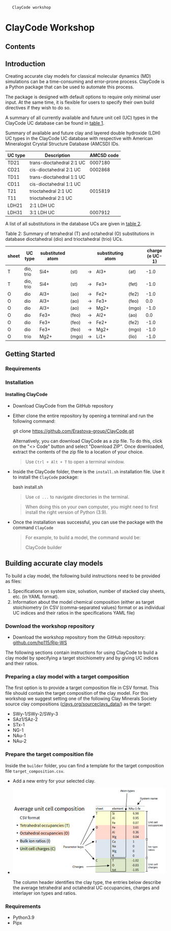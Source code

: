        ClayCode workshop

# ClayCode Workshop

## Contents

## Introduction

Creating accurate clay models for classical molecular dynamics (MD) simulations can be a time-consuming and error-prone process. ClayCode is a Python package that can be used to automate this process.

The package is designed with default options to require only minimal user input. At the same time, it is flexible for users to specify their own build directives if they wish to do so.

A summary of all currently available and future unit cell (UC) types in the ClayCode UC database can be found in [table 1](#tab:ucs).

Summary of available and future clay and layered double hydroxide (LDH) UC types in the ClayCode UC database with respective with American Mineralogist Crystal Structure Database (AMCSD) IDs.

| UC type | Description | AMCSD code |
| --- | --- | --- |
| TD21 | trans\-dioctahedral 2:1 UC | 0007180 |
| CD21 | cis\-dioctahedral 2:1 UC | 0002868 |
| TD11 | trans\-dioctahedral 1:1 UC |     |
| CD11 | cis\-dioctahedral 1:1 UC |     |
| T21 | trioctahedral 2:1 UC | 0015819 |
| T11 | trioctahedral 2:1 UC |     |
| LDH21 | 2:1 LDH UC |     |
| LDH31 | 3:1 LDH UC | 0007912 |

A list of all substitutions in the database UCs are given in [table 2](#tab:subs).


Table 2: Summary of tetrahedral (T) and octahedral (O) substitutions in database dioctahedral (dio) and trioctahedral (trio) UCs.

| sheet | UC type | substituted atom |     |     | substituting atom |     | charge (e UC\-1) |
| --- | --- | --- | --- | --- | --- | --- | --- |
| T   | dio, trio | Si4+ | (st) | →   | Al3+ | (at) | \-1.0 |
| T   | dio, trio | Si4+ | (st) | →   | Fe3+ | (fet) | \-1.0 |
| O   | dio | Al3+ | (ao) | →   | Fe2+ | (fe2) | \-1.0 |
| O   | dio | Al3+ | (ao) | →   | Fe3+ | (feo) | 0.0 |
| O   | dio | Al3+ | (ao) | →   | Mg2+ | (mgo) | \-1.0 |
| O   | dio | Fe3+ | (feo) | →   | Al2+ | (ao) | 0.0 |
| O   | dio | Fe3+ | (feo) | →   | Fe2+ | (fe2) | \-1.0 |
| O   | dio | Fe3+ | (feo) | →   | Mg2+ | (mgo) | \-1.0 |
| O   | trio | Mg2+ | (mgo) | →   | Li1+ | (lio) | \-1.0 |

## Getting Started

### Requirements

### Installation

#### Installing ClayCode

*   Download ClayCode from the GitHub repository
*   Either clone the entire repository by opening a terminal and run the following command:
    
    git clone https://github.com/Erastova-group/ClayCode.git
    
    Alternatively, you can download ClayCode as a zip file. To do this, click on the "<> Code" button and select "Download ZIP". Once downloaded, extract the contents of the zip file to a location of your choice.
    
    > Use `Ctrl + Alt + T` to open a terminal window.
    
*   Inside the ClayCode folder, there is the `install.sh` installation file. Use it to install the `ClayCode` package:
    
    bash install.sh
    
    > Use `cd ...` to navigate directories in the terminal.
    
    > When doing this on your own computer, you might need to first install the right version of Python (3.9).
    
*   Once the installation was successful, you can use the package with the command `ClayCode`
    
    > For example, to build a model, the command would be:
    > 
    > ClayCode builder <options>
    

## Building accurate clay models

To build a clay model, the following build instructions need to be provided as files:

1.  Specifications on system size, solvation, number of stacked clay sheets, etc. (in YAML format).
2.  Information about the model chemical composition (either as target stoichiometry (in CSV (comma-separated values) format or as individual UC indices and their ratios in the specifications YAML file)

### Download the workshop repository

*   Download the workshop repository from the GitHub repository: [github.com/hp115/Rip-WS](https://github.com/hp115/Rip-WS)

The following sections contain instructions for using ClayCode to build a clay model by specifying a target stoichiometry and by giving UC indices and their ratios.

### Preparing a clay model with a target composition

The first option is to provide a target composition file in CSV format. This file should contain the target composition of the clay model. For this workshop we suggest setting one of the following Clay Minerals Society source clay compositions ([clays.org/sourceclays\_data/](https://www.clays.org/sourceclays_data/)) as the target:

*   SWy-1/SWy-2/SWy-3
*   SAz1/SAz-2
*   STx-1
*   NG-1
*   NAu-1
*   NAu-2

### Prepare the target composition file

Inside the `builder` folder, you can find a template for the target composition file `target_composition.csv`.

*   Add a new entry for your selected clay.
*   ![target_composition.png](images/target_composition.png)
    
    The column header identifies the clay type, the entries below describe the average tetrahedral and octahedral UC occupancies, charges and interlayer ion types and ratios.
    

### Requirements

*   Python3.9
*   Pipx
